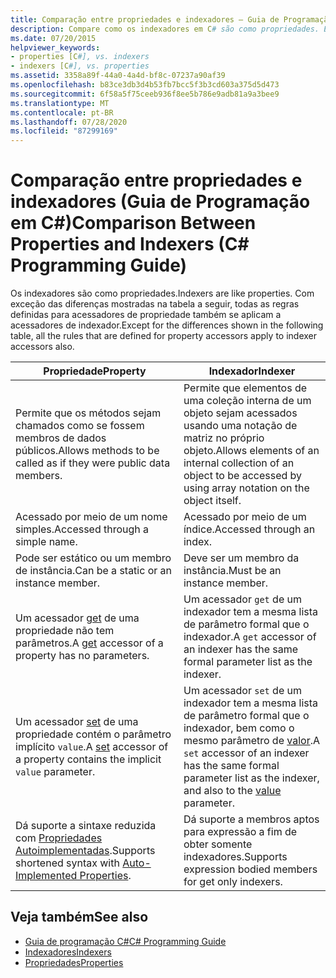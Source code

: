 ```yaml
---
title: Comparação entre propriedades e indexadores – Guia de Programação em C#
description: Compare como os indexadores em C# são como propriedades. Exceto para algumas diferenças, as regras definidas para acessadores de propriedade se aplicam aos acessadores do indexador.
ms.date: 07/20/2015
helpviewer_keywords:
- properties [C#], vs. indexers
- indexers [C#], vs. properties
ms.assetid: 3358a89f-44a0-4a4d-bf8c-07237a90af39
ms.openlocfilehash: b83ce3db3d4b53fb7bcc5f3b3cd603a375d5d473
ms.sourcegitcommit: 6f58a5f75ceeb936f8ee5b786e9adb81a9a3bee9
ms.translationtype: MT
ms.contentlocale: pt-BR
ms.lasthandoff: 07/28/2020
ms.locfileid: "87299169"
---
```

# <a name="comparison-between-properties-and-indexers-c-programming-guide"></a><span data-ttu-id="0d2c4-104">Comparação entre propriedades e indexadores (Guia de Programação em C#)</span><span class="sxs-lookup"><span data-stu-id="0d2c4-104">Comparison Between Properties and Indexers (C# Programming Guide)</span></span>
<span data-ttu-id="0d2c4-105">Os indexadores são como propriedades.</span><span class="sxs-lookup"><span data-stu-id="0d2c4-105">Indexers are like properties.</span></span> <span data-ttu-id="0d2c4-106">Com exceção das diferenças mostradas na tabela a seguir, todas as regras definidas para acessadores de propriedade também se aplicam a acessadores de indexador.</span><span class="sxs-lookup"><span data-stu-id="0d2c4-106">Except for the differences shown in the following table, all the rules that are defined for property accessors apply to indexer accessors also.</span></span>  
  
|<span data-ttu-id="0d2c4-107">Propriedade</span><span class="sxs-lookup"><span data-stu-id="0d2c4-107">Property</span></span>|<span data-ttu-id="0d2c4-108">Indexador</span><span class="sxs-lookup"><span data-stu-id="0d2c4-108">Indexer</span></span>|  
|--------------|-------------|  
|<span data-ttu-id="0d2c4-109">Permite que os métodos sejam chamados como se fossem membros de dados públicos.</span><span class="sxs-lookup"><span data-stu-id="0d2c4-109">Allows methods to be called as if they were public data members.</span></span>|<span data-ttu-id="0d2c4-110">Permite que elementos de uma coleção interna de um objeto sejam acessados usando uma notação de matriz no próprio objeto.</span><span class="sxs-lookup"><span data-stu-id="0d2c4-110">Allows elements of an internal collection of an object to be accessed by using array notation on the object itself.</span></span>|  
|<span data-ttu-id="0d2c4-111">Acessado por meio de um nome simples.</span><span class="sxs-lookup"><span data-stu-id="0d2c4-111">Accessed through a simple name.</span></span>|<span data-ttu-id="0d2c4-112">Acessado por meio de um índice.</span><span class="sxs-lookup"><span data-stu-id="0d2c4-112">Accessed through an index.</span></span>|  
|<span data-ttu-id="0d2c4-113">Pode ser estático ou um membro de instância.</span><span class="sxs-lookup"><span data-stu-id="0d2c4-113">Can be a static or an instance member.</span></span>|<span data-ttu-id="0d2c4-114">Deve ser um membro da instância.</span><span class="sxs-lookup"><span data-stu-id="0d2c4-114">Must be an instance member.</span></span>|  
|<span data-ttu-id="0d2c4-115">Um acessador [get](../../language-reference/keywords/get.md) de uma propriedade não tem parâmetros.</span><span class="sxs-lookup"><span data-stu-id="0d2c4-115">A [get](../../language-reference/keywords/get.md) accessor of a property has no parameters.</span></span>|<span data-ttu-id="0d2c4-116">Um acessador `get` de um indexador tem a mesma lista de parâmetro formal que o indexador.</span><span class="sxs-lookup"><span data-stu-id="0d2c4-116">A `get` accessor of an indexer has the same formal parameter list as the indexer.</span></span>|  
|<span data-ttu-id="0d2c4-117">Um acessador [set](../../language-reference/keywords/set.md) de uma propriedade contém o parâmetro implícito `value`.</span><span class="sxs-lookup"><span data-stu-id="0d2c4-117">A [set](../../language-reference/keywords/set.md) accessor of a property contains the implicit `value` parameter.</span></span>|<span data-ttu-id="0d2c4-118">Um acessador `set` de um indexador tem a mesma lista de parâmetro formal que o indexador, bem como o mesmo parâmetro de [valor](../../language-reference/keywords/value.md).</span><span class="sxs-lookup"><span data-stu-id="0d2c4-118">A `set` accessor of an indexer has the same formal parameter list as the indexer, and also to the [value](../../language-reference/keywords/value.md) parameter.</span></span>|  
|<span data-ttu-id="0d2c4-119">Dá suporte a sintaxe reduzida com [Propriedades Autoimplementadas](../classes-and-structs/auto-implemented-properties.md).</span><span class="sxs-lookup"><span data-stu-id="0d2c4-119">Supports shortened syntax with [Auto-Implemented Properties](../classes-and-structs/auto-implemented-properties.md).</span></span>|<span data-ttu-id="0d2c4-120">Dá suporte a membros aptos para expressão a fim de obter somente indexadores.</span><span class="sxs-lookup"><span data-stu-id="0d2c4-120">Supports expression bodied members for get only indexers.</span></span>|  
  
## <a name="see-also"></a><span data-ttu-id="0d2c4-121">Veja também</span><span class="sxs-lookup"><span data-stu-id="0d2c4-121">See also</span></span>

- [<span data-ttu-id="0d2c4-122">Guia de programação C#</span><span class="sxs-lookup"><span data-stu-id="0d2c4-122">C# Programming Guide</span></span>](../index.md)
- [<span data-ttu-id="0d2c4-123">Indexadores</span><span class="sxs-lookup"><span data-stu-id="0d2c4-123">Indexers</span></span>](./index.md)
- [<span data-ttu-id="0d2c4-124">Propriedades</span><span class="sxs-lookup"><span data-stu-id="0d2c4-124">Properties</span></span>](../classes-and-structs/properties.md)
